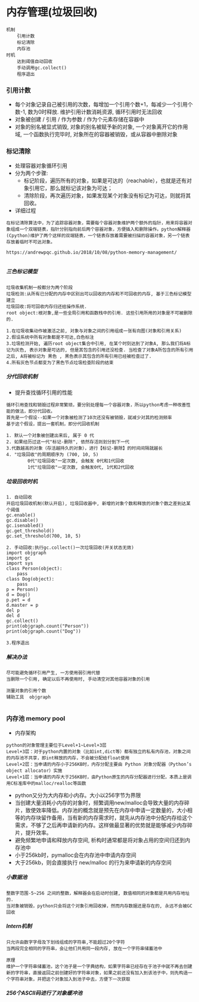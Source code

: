 # 内存管理(垃圾回收)

```
机制
	引用计数
	标记清除
	内存池
时机
	达到阈值自动回收
	手动调用gc.collect()
	程序退出
```

### 引用计数

- 每个对象记录自己被引用的次数，每增加一个引用个数+1，每减少一个引用个数-1, 数为0时释放. 维护引用计数消耗资源, 循环引用时无法回收
- 对象被创建 / 引用 / 作为参数 / 作为个元素存储在容器中
- 对象的别名被显式销毁, 对象的别名被赋予新的对象, 一个对象离开它的作用域, 一个函数执行完毕时, 对象所在的容器被销毁，或从容器中删除对象

### 标记清除

- 处理容器对象循环引用
- 分为两个步骤:
  - 标记阶段，遍历所有的对象，如果是可达的（reachable），也就是还有对象引用它，那么就标记该对象为可达；
  - 清除阶段，再次遍历对象，如果发现某个对象没有标记为可达，则就将其回收。
- 详细过程

```
在标记清除算法中，为了追踪容器对象，需要每个容器对象维护两个额外的指针，用来将容器对象组成一个双端链表，指针分别指向前后两个容器对象，方便插入和删除操作。python解释器(Cpython)维护了两个这样的双端链表，一个链表存放着需要被扫描的容器对象，另一个链表存放着临时不可达对象。

https://andrewpqc.github.io/2018/10/08/python-memory-management/


```



##### 三色标记模型 

```
垃圾收集机制一般都分为两个阶段
垃圾检测:从所有已分配的内存中区别出可以回收的内存和不可回收的内存, 基于三色标记模型建立
垃圾回收:将可回收内存归还给操作系统. 
root object:根对象,是一些全局引用和函数栈中的引用. 这些引用所用的对象是不可被删除的. 

1.在垃圾收集动作被激活之前, 对象与对象之间的引用组成一张有向图(对象和引用关系)
2.假设系统中所有对象都是不可达,白色标注
3.垃圾检测开始, 遍历root object集合中引用, 在某个时刻达到了对象A, 那么我们将A标记为灰色, 表示对象是可达的, 但是其包含的引用还没检查. 当检查了对象A所包含的所有引用之后, A将被标记为 黑色 , 黑色表示其包含的所有引用已经被检查过了. 
4.所有灰色节点都变为了黑色节点垃圾检查阶段的结束
```

##### 分代回收机制

- 提升查找循环引用的性能

```
循环引用查找和销毁过程非常繁琐，要分别处理每一个容器对象，所以python考虑一种改善性能的做法，即分代回收。
首先是一个假设--如果一个对象被检测了10次还没有被销毁，就减少对其的检测频率
基于这个假设，提出一套机制，即分代回收机制

1. 默认一个对象被创建出来后, 属于 0 代
2. 如果经历过这一代"标记-删除", 依然存活则划分到下一代
3.代数越高的对象（存活越持久的对象），进行【标记-删除】的时间间隔就越长
4. "垃圾回收"的周期顺序为 (700, 10, 5)
		0代"垃圾回收"一定次数, 会触发 0代和1代回收
		1代"垃圾回收"一定次数, 会触发0代, 1代和2代回收
```

##### 垃圾回收时机

```
1. 自动回收
开启垃圾回收机制(默认开启), 垃圾回收器中, 新增的对象个数和释放的对象个数之差到达某个阈值
gc.enable()
gc.disable()
gc.isenabled()
gc.get_threshold()
gc.set_threshold(700, 10, 5)

2. 手动回收:执行gc.collect()一次垃圾回收(开关状态无效)
import objgraph
import gc
import sys
class Person(object):
    pass
class Dog(object):
    pass
p = Person()
d = Dog()
p.pet = d
d.master = p
del p
del d
gc.collect()
print(objgraph.count("Person"))
print(objgraph.count("Dog"))

3.程序退出
```

##### 解决办法

```
尽可能避免循环引用产生, 一方使用弱引用代替
当删除一个引用, 确定以后不再使用时, 手动清空对其他容器对象的引用

测量对象的引用个数
辅助工具  objgraph
			             
```

### 内存池 memory pool

- 内存架构

```
python的对象管理主要位于Level+1~Level+3层
Level+3层：对于python内置的对象（比如int,dict等）都有独立的私有内存池，对象之间的内存池不共享，即int释放的内存，不会被分配给float使用
Level+2层：当申请的内存小于256KB时，内存分配主要由 Python 对象分配器（Python’s object allocator）实施
Level+1层：当申请的内存大于256KB时，由Python原生的内存分配器进行分配，本质上是调用C标准库中的malloc/realloc等函数
```

- python又分为大内存和小内存。大小以256字节为界限
- 当创建大量消耗小内存的对象时，频繁调用new/malloc会导致大量的内存碎片，致使效率降低。内存池的概念就是预先在内存中申请一定数量的，大小相等的内存块留作备用，当有新的内存需求时，就先从内存池中分配内存给这个需求，不够了之后再申请新的内存。这样做最显著的优势就是能够减少内存碎片，提升效率。
- 避免频繁地申请和释放内存空间, 析构时通常都是将对象占用的空间归还到内存池中
- 小于256kb时，pymalloc会在内存池中申请内存空间
- 大于256kb，则会直接执行 new/malloc 的行为来申请新的内存空间

##### 小数据池

```
整数字范围-5~256 之间的整数，解释器会在启动时创建, 数值相同的对象都是共用内存地址的.
当对象被销毁，python只会将这个对象引用回收掉，然而内存数据还是存在的, 永远不会被GC回收
```

##### Intern机制

```
只允许由数字字母及下划线组成的字符串,不能超过20个字符
当两段完全相同的字符串，会让他们共用同一段内存, 放在一个字符串储蓄池中

原理
维护一个字符串储蓄池，这个池子是一个字典结构，如果字符串已经存在于池子中就不再去创建新的字符串，直接返回之前创建好的字符串对象，如果之前还没有加入到该池子中，则先构造一个字符串对象，并把这个对象加入到池子中去，方便下一次获取
```

##### 256个ASCII码进行了对象缓冲池


